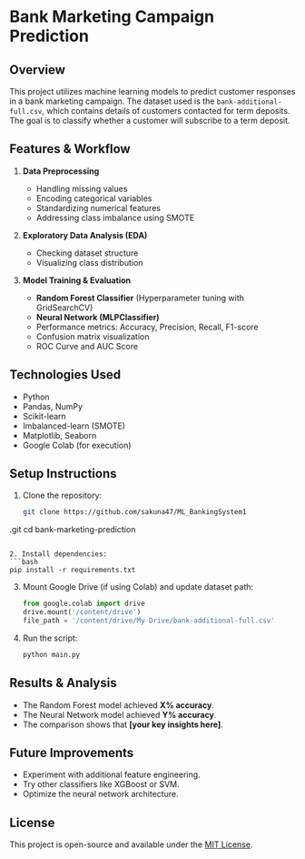 # Bank Marketing Campaign Prediction

## Overview
This project utilizes machine learning models to predict customer responses in a bank marketing campaign. The dataset used is the `bank-additional-full.csv`, which contains details of customers contacted for term deposits. The goal is to classify whether a customer will subscribe to a term deposit.

## Features & Workflow
1. **Data Preprocessing**
   - Handling missing values
   - Encoding categorical variables
   - Standardizing numerical features
   - Addressing class imbalance using SMOTE

2. **Exploratory Data Analysis (EDA)**
   - Checking dataset structure
   - Visualizing class distribution

3. **Model Training & Evaluation**
   - **Random Forest Classifier** (Hyperparameter tuning with GridSearchCV)
   - **Neural Network (MLPClassifier)**
   - Performance metrics: Accuracy, Precision, Recall, F1-score
   - Confusion matrix visualization
   - ROC Curve and AUC Score

## Technologies Used
- Python
- Pandas, NumPy
- Scikit-learn
- Imbalanced-learn (SMOTE)
- Matplotlib, Seaborn
- Google Colab (for execution)

## Setup Instructions
1. Clone the repository:
   ```bash
   git clone https://github.com/sakuna47/ML_BankingSystem1
.git
   cd bank-marketing-prediction
   ```

2. Install dependencies:
   ```bash
   pip install -r requirements.txt
   ```

3. Mount Google Drive (if using Colab) and update dataset path:
   ```python
   from google.colab import drive
   drive.mount('/content/drive')
   file_path = '/content/drive/My Drive/bank-additional-full.csv'
   ```

4. Run the script:
   ```bash
   python main.py
   ```

## Results & Analysis
- The Random Forest model achieved **X% accuracy**.
- The Neural Network model achieved **Y% accuracy**.
- The comparison shows that **[your key insights here]**.

## Future Improvements
- Experiment with additional feature engineering.
- Try other classifiers like XGBoost or SVM.
- Optimize the neural network architecture.

## License
This project is open-source and available under the [MIT License](LICENSE).

